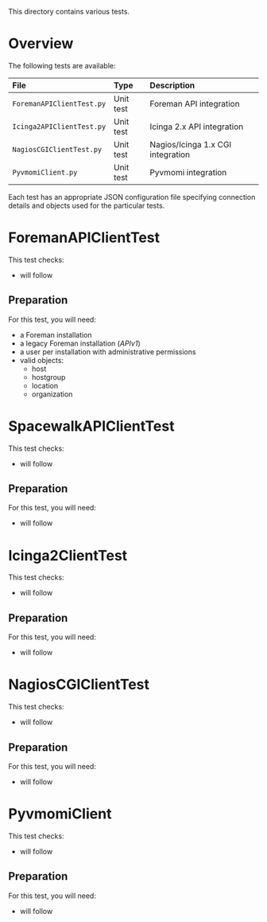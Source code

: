 This directory contains various tests.

# Overview
The following tests are available:

| File          | Type | Description |
|:------------- |:---- |:----------- |
| `ForemanAPIClientTest.py` | Unit test | Foreman API integration |
| `Icinga2APIClientTest.py` | Unit test | Icinga 2.x API integration |
| `NagiosCGIClientTest.py` | Unit test | Nagios/Icinga 1.x CGI integration |
| `PyvmomiClient.py` | Unit test | Pyvmomi integration |

Each test has an appropriate JSON configuration file specifying connection details and objects used for the particular tests.

# ForemanAPIClientTest
This test checks:
- will follow

## Preparation
For this test, you will need:
- a Foreman installation
- a legacy Foreman installation (*APIv1*)
- a user per installation with administrative permissions
- valid objects:
  - host
  - hostgroup
  - location
  - organization
  
# SpacewalkAPIClientTest
This test checks:
- will follow

## Preparation
For this test, you will need:
- will follow

# Icinga2ClientTest
This test checks:
- will follow

## Preparation
For this test, you will need:
- will follow

# NagiosCGIClientTest
This test checks:
- will follow

## Preparation
For this test, you will need:
- will follow

# PyvmomiClient
This test checks:
- will follow

## Preparation
For this test, you will need:
- will follow
